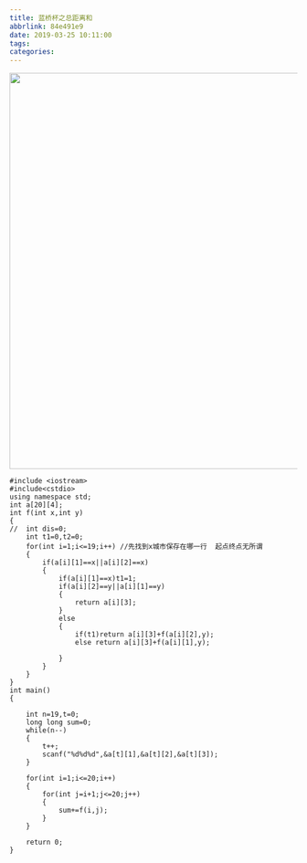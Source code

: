 ```yaml
---
title: 蓝桥杯之总距离和
abbrlink: 84e491e9
date: 2019-03-25 10:11:00
tags:
categories:
---
```


<!--more-->

<p><img alt="" class="has" height="694" src="https://img-blog.csdnimg.cn/20190318205755163.png?x-oss-process=image/watermark,type_ZmFuZ3poZW5naGVpdGk,shadow_10,text_aHR0cHM6Ly9ibG9nLmNzZG4ubmV0L3dlaXhpbl80MDc1NzkzMA==,size_16,color_FFFFFF,t_70" width="732" /></p>

<pre class="has">
<code class="language-cpp">#include &lt;iostream&gt;
#include&lt;cstdio&gt;
using namespace std;
int a[20][4];
int f(int x,int y)
{
//	int dis=0;
	int t1=0,t2=0;
	for(int i=1;i&lt;=19;i++) //先找到x城市保存在哪一行  起点终点无所谓 
	{
		if(a[i][1]==x||a[i][2]==x)
		{
			if(a[i][1]==x)t1=1;
			if(a[i][2]==y||a[i][1]==y)
			{
				return a[i][3];
			}
			else
			{
				if(t1)return a[i][3]+f(a[i][2],y);
				else return a[i][3]+f(a[i][1],y);
				
			}
		}
	}
}
int main() 
{
	
	int n=19,t=0;
	long long sum=0;
	while(n--)
	{
		t++;
		scanf("%d%d%d",&amp;a[t][1],&amp;a[t][2],&amp;a[t][3]);
	}
	
	for(int i=1;i&lt;=20;i++)
	{
		for(int j=i+1;j&lt;=20;j++)
		{
			sum+=f(i,j);
		}
	}
    
    return 0;
}</code></pre>

<p> </p>

<p> </p>

<p> </p>
